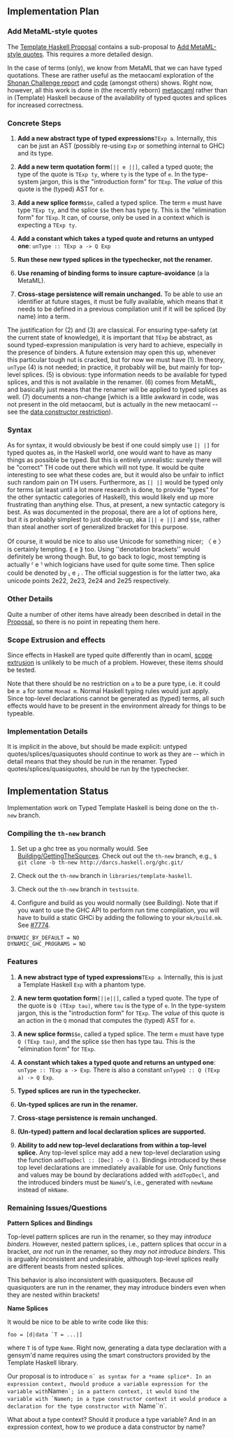 ## Implementation Plan

### Add MetaML-style quotes


The [Template Haskell Proposal](http://hackage.haskell.org/trac/ghc/blog/Template%20Haskell%20Proposal) contains a sub-proposal to
[Add MetaML-style quotes](http://hackage.haskell.org/trac/ghc/blog/Template%20Haskell%20Proposal#PartB:AddMetaML-styletypedquotes).  This requires a more detailed design.


In the case of terms (only), we know from MetaML that we can have typed quotations. These are rather useful as the metaocaml exploration of the [Shonan Challenge report](http://okmij.org/ftp/meta-programming/Shonan-challenge.pdf) and [code](https://github.com/StagedHPC/shonan-challenge) (amongst others) shows.  Right now, however, all this work is done in (the recently reborn) [metaocaml](http://okmij.org/ftp/ML/MetaOCaml.html) rather than in (Template) Haskell because of the availability of typed quotes and splices for increased correctness.

### Concrete Steps

1. **Add a new abstract type of typed expressions**`TExp a`.  Internally, this can be just an AST (possibly re-using `Exp` or something internal to GHC) and its type. 

1. **Add a new term quotation form**`[|| e ||]`, called a typed quote; the type of the quote is `TExp ty`, where `ty` is the type of `e`. In the type-system jargon, this is the "introduction form" for `TExp`. The *value* of this quote is the (typed) AST for `e`.

1. **Add a new splice form**`$$e`, called a typed splice. The term `e` must have type `TExp ty`, and the splice `$$e` then has type ty. This is the "elimination form" for `TExp`. It can, of course, only be used in a context which is expecting a `TExp ty`.  

1. **Add a constant which takes a typed quote and returns an untyped one**: `unType :: TExp a -> Q Exp`

1. **Run these new typed splices in the typechecker, not the renamer.**

1. **Use renaming of binding forms to insure capture-avoidance** (a la MetaML).

1. **Cross-stage persistence will remain unchanged.**  To be able to use an identifier at future stages, it must be fully available, which means that it needs to be defined in a previous compilation unit if it will be spliced (by name) into a term.


The justification for (2) and (3) are classical.  For ensuring type-safety (at the current state of knowledge), it is important that `TExp` be abstract, as sound typed-expression manipulation is very hard to achieve, especially in the presence of binders.  A future extension may open this up, whenever this particular tough nut is cracked, but for now we must have (1).  In theory, `unType` (4) is not needed; in practice, it probably will be, but mainly for top-level splices.  (5) is obvious: type information needs to be available for typed splices, and this is not available in the renamer.  (6) comes from MetaML, and basically just means that the renamer will be applied to typed splices as well.  (7) documents a non-change \[which is a little awkward in code, was not present in the old metaocaml, but is actually in the new metaocaml -- see the [data constructor restriction](http://okmij.org/ftp/ML/MetaOCaml.html#ctors)).

### Syntax


As for syntax, it would obviously be best if one could simply use `[| |]` for typed quotes as, in the Haskell world, one would want to have as many things as possible be typed.  But this is entirely unrealistic: surely there will be "correct" TH code out there which will not type.  It would be quite interesting to see what these codes are, but it would also be unfair to inflict such random pain on TH users.  Furthermore, as `[| |]` would be typed only for terms (at least until a lot more research is done, to provide "types" for the other syntactic categories of Haskell), this would likely end up more frustrating than anything else.  Thus, at present, a new syntactic category is best.  As was documented in the proposal, there are a lot of options here, but it is probably simplest to just double-up, aka `[|| e ||]` and `$$e`, rather than steal another sort of generalized bracket for this purpose.  


Of course, it would be nice to also use Unicode for something nicer; 〈 e 〉 is certainly tempting. ⟪ e ⟫ too.  Using ''denotation brackets'' would definitely be wrong though.  But, to go back to logic, most tempting is actually ⸢ e ⸣ which logicians have used for quite some time.  Then splice could be denoted by ⸤ e ⸥ .  The official suggestion is for the latter two, aka unicode points 2e22, 2e23, 2e24 and 2e25 respectively.

### Other Details


Quite a number of other items have already been described in detail in the [Proposal](http://hackage.haskell.org/trac/ghc/blog/Template%20Haskell%20Proposal), so there is no point in repeating them here.

### Scope Extrusion and effects


Since effects in Haskell are typed quite differently than in ocaml, [scope extrusion](http://okmij.org/ftp/ML/MetaOCaml.html#got-away) is unlikely to be much of a problem.  However, these items should be tested.


Note that there should be no restriction on `a` to be a pure type, i.e. it could be `m a` for some `Monad m`.  Normal Haskell typing rules would just apply.  Since top-level declarations cannot be generated as (typed) terms, all such effects would have to be present in the environment already for things to be typeable.

### Implementation Details


It is implicit in the above, but should be made explicit: untyped quotes/splices/quasiquotes should continue to work as they are -- which in detail means that they should be run in the renamer.  Typed quotes/splices/quasiquotes, should be run by the typechecker.

## Implementation Status


Implementation work on Typed Template Haskell is being done on the `th-new` branch.

### Compiling the `th-new` branch

1. Set up a ghc tree as you normally would. See [Building/GettingTheSources](building/getting-the-sources). Check out out the `th-new` branch, e.g.,
  `$ git clone -b th-new http://darcs.haskell.org/ghc.git/`

1. Check out the `th-new` branch in `libraries/template-haskell`.

1. Check out the `th-new` branch in `testsuite`.

1. Configure and build as you would normally (see Building). Note that if you want to use the GHC API to perform run time compilation, you will have to build a static GHCi by adding the following to your `mk/build.mk`. See [\#7774](https://gitlab.haskell.org//ghc/ghc/issues/7774).

```wiki
DYNAMIC_BY_DEFAULT = NO
DYNAMIC_GHC_PROGRAMS = NO
```

### Features

1. **A new abstract type of typed expressions**`TExp a`.  Internally, this is just a Template Haskell `Exp` with a phantom type.

1. **A new term quotation form**`[||e||]`, called a typed quote. The type of the quote is `Q (TExp tau)`, where `tau` is the type of `e`. In the type-system jargon, this is the "introduction form" for `TExp`. The *value* of this quote is an action in the `Q` monad that computes the (typed) AST for `e`.

1. **A new splice form**`$$e`, called a typed splice. The term `e` must have type `Q (TExp tau)`, and the splice `$$e` then has type tau. This is the "elimination form" for `TExp`.

1. **A constant which takes a typed quote and returns an untyped one**: `unType :: TExp a -> Exp`. There is also a constant `unTypeQ :: Q (TExp a) -> Q Exp`.

1. **Typed splices are run in the typechecker.**

1. **Un-typed splices are run in the renamer.**

1. **Cross-stage persistence is remain unchanged.**

1. **(Un-typed) pattern and local declaration splices are supported.**

1. **Ability to add new top-level declarations from within a top-level splice.** Any top-level splice may add a new top-level declaration using the function `addTopDecl :: [Dec] -> Q ()`. Bindings introduced by these top level declarations are immediately available for use. Only functions and values may be bound by declarations added with `addTopDecl`, and the introduced binders must be `NameU`'s, i.e., generated with `newName` instead of `mkName`.

### Remaining Issues/Questions

**Pattern Splices and Bindings**


Top-level pattern splices are run in the renamer, so they may *introduce binders*. However, nested pattern splices, i.e., pattern splices that occur in a bracket, *are not* run in the renamer, so they *may not introduce binders*. This is arguably inconsistent and undesirable, although top-level splices really are different beasts from nested splices.


This behavior is also inconsistent with quasiquoters. Because *all* quasiquoters are run in the renamer, they may introduce binders even when they are nested within brackets!

**Name Splices**


It would be nice to be able to write code like this:

```wiki
foo = [d|data `T = ...|]
```


where `T` is of type `Name`. Right now, generating a data type declaration with a gensym'd name requires using the smart constructors provided by the Template Haskell library.


Our proposal is to introduce ``n` as syntax for a *name splice*. In an expression context, ``n` would produce a variable expression for the variable with `Name``n`; in a pattern context, it would bind the variable with `Name``n`; in a type constructor context it would produce a declaration for the type constructor with `Name``n`.


What about a type context? Should it produce a type variable? And in an expression context, how to we produce a data constructor by name?
